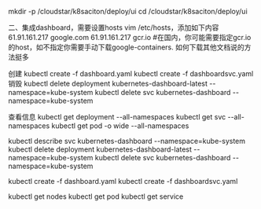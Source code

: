 mkdir -p /cloudstar/k8saciton/deploy/ui
cd /cloudstar/k8saciton/deploy/ui

二、集成dashboard，需要设置hosts
vim /etc/hosts，添加如下内容
61.91.161.217 google.com
61.91.161.217 gcr.io      #在国内，你可能需要指定gcr.io的host，如不指定你需要手动下载google-containers. 如何下载其他文档说的方法挺多

创建
kubectl create -f dashboard.yaml
kubectl create -f dashboardsvc.yaml
销毁
kubectl delete deployment kubernetes-dashboard-latest --namespace=kube-system
kubectl delete svc  kubernetes-dashboard --namespace=kube-system


查看信息
kubectl get deployment --all-namespaces
kubectl get svc  --all-namespaces
kubectl get pod  -o wide  --all-namespaces


kubectl describe svc kubernetes-dashboard --namespace=kube-system
kubectl delete deployment kubernetes-dashboard-latest --namespace=kube-system
kubectl delete svc  kubernetes-dashboard --namespace=kube-system

kubectl create -f dashboard.yaml
kubectl create -f dashboardsvc.yaml




kubectl get nodes
kubectl get pod
kubectl get service


